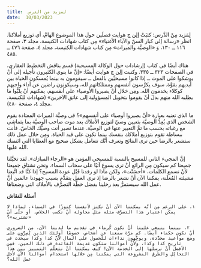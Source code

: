 ```yaml
---
title:  لمزيد من الدرس
date:  10/03/2023
---
```


لِمَزِيد مِنْ الدَّرس: كتبَتْ إلِن ج هوايت فصلَين حول هذا الموضوع الهامَّ، أي توزيع أملاكنا. انظر «رسالة إلى كبار السنّ والآباء الأغنياء» مِن كتاب شهادات الكنيسة، مجلد ٣، صفحة ١١٦ ــ ١٣٠، وَ «الوصيَّة والميراث» مِن كتاب شهادات الكنيسة، مجلد ٤، صفحة ٤٧٦ ــ ٤٨٥.

هناك أيضًا في كتاب (إرشادات حول الوكالة المسيحية) قسم يناقش التخطيط العقاري، في الصفحات ٣٢٣ ــ ٣٣٥. وكتبت إلِن ج هوايت أيضًا: «إنَّ ما ينوي الكثيرون تأجيله إلى أنْ يوشكوا على الموت ــ إذا كانوا مسيحيِّين بالفعل ــ سيقومون به بينما يُمسكون الحياة بين أيديهم بقوَّة. سوف يكرِّسون أنفسهم وممتلكاتهم لله، وسيكونون راضين عن أداء واجبهم كوكلاء يخدمون الله. ومِن خلال أنْ يصيروا الأوصياء على أنفسهم، يمكنهم أنْ يلبُّوا ما يطلبه الله منهم بدلَ أنْ يقوموا بتحويل المسؤولية إلى عاتق الآخرين» (شهادات للكنيسة، مجلد ٤، صفحة ٤٨٠).

ما الذي تعنيه بعبارة «أنْ يصيروا أوصياء على أنفسهم»؟ في وصيَّة الميراث المعتادة يقوم الشخص الذي يُعِدُّ الوصيَّة بتعيين وصيّ لتوزيع الأملاك بعد موت صاحب الوصيَّة بما يتماشى مع رغباته بحسب ما تمَّ التعبير عنها في الوصيَّة. عندما تصير أنت وصيَّك الخاصّ، فأنت ببساطة تقوم بتوزيع أملاكك بنفسك بينما تكون على قيد الحياة. ومِن خلال عمل ذلك ستشعر بالرضا حين ترى النتائج وتعرف أنَّك تتعامل بشكل صحيح مع العطايا التي ائتمنك الله عليها.

إنَّ المجيء الثاني للمسيح بالنسبة للمسيحي المؤمن هو «الرجاء المبارَك». لقد تخيَّلنا جميعنا كم سيكون مِن الرائع أنْ نرى يسوع آتيًا على سحاب السماء. ونحن نشتاق جميعنا لأنْ نسمع الكلمات، «أحسَنْت»، ولكن ماذا لو رقدنا قَبْل عودة المسيح؟ إذا كنَّا قد اتَّبعنا مشيئته المُعلَنة، يمكننا الآن أنْ نشعر بالرضا إذ نرى العمل يتقدَّم بسبب جهودنا عالمين أنَّ عمل الله سيستمرُّ بعد رحلينا بفضل خطَّة التصرُّف بالأملاك التي وضعناها.

**أسئلة للنقاش**

`١. على الرغم مِن أنَّه يمكننا الآن أنْ نكنز لأنفسنا كنوزًا في السماء، لماذا لا يمكن اعتبار هذا التصرُّف مثله مثل محاولة أنْ نكسب الخلاص، أو حتَّى أنْ «نشتريه»؟`

`٢. بينما ينبغي علينا أنْ نكون كُرماء في تقديم ما لدينا الآن، مِن الضروري أنْ نكون حكماء أيضًا. كم مرَّة سمعنا عن أشخاص، خصوصًا أولئك الذين يُصِرُّون على وضع مواعيد محدَّدة، ويوجِّهون نداءات للحصول على المال لأنَّ كذا وكذا سيحدث في تاريخ كذا وكذا، ولأنَّ أموالنا ستكون عديمة الفائدة في ذلك الحين، فمِن الأفضل أنْ نرسلها إلى الخدمة الآن! كيف يمكننا أنْ نتعلَّم التمييز بين هذا التحايُل والطرق المشروعة التي يمكننا مِن خلالها استخدام أموالنا الآن لأجل عمل الله؟`
